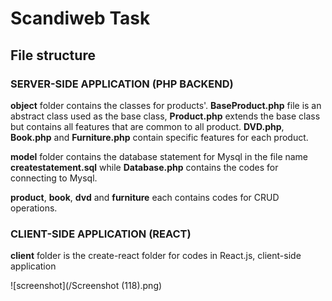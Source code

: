 # Scandiweb Task

## File structure

### SERVER-SIDE APPLICATION (PHP BACKEND)
**object** folder contains the classes for products'. **BaseProduct.php** file is an abstract class used as the base class, **Product.php** extends the base class but contains all features that are common to all product. **DVD.php**, **Book.php** and **Furniture.php** contain specific features for each product.


**model** folder contains the database statement for Mysql in the file name **createstatement.sql** while **Database.php** contains the codes for connecting to Mysql.

**product**, **book**, **dvd** and **furniture** each contains codes for CRUD operations.

### CLIENT-SIDE APPLICATION (REACT)
**client** folder is the create-react folder for codes in React.js, client-side application

![screenshot](/Screenshot (118).png)